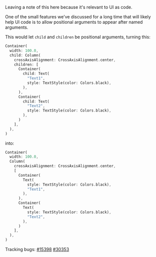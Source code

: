 Leaving a note of this here because it's relevant to UI as code.

One of the small features we've discussed for a long time that will likely help
UI code is to allow positional arguments to appear after named arguments.

This would let `child` and `children` be positional arguments, turning this:

```dart
Container(
  width: 100.0,
  child: Column(
    crossAxisAlignment: CrossAxisAlignment.center,
    children: [
      Container(
        child: Text(
          "Text1",
          style: TextStyle(color: Colors.black),
        ),
      ),
      Container(
        child: Text(
          "Text2",
          style: TextStyle(color: Colors.black),
        ),
      )
    ],
  ),
)
```

into:

```dart
Container(
  width: 100.0,
  Column(
    crossAxisAlignment: CrossAxisAlignment.center,
    [
      Container(
        Text(
          style: TextStyle(color: Colors.black),
          "Text1",
        ),
      ),
      Container(
        Text(
          style: TextStyle(color: Colors.black),
          "Text2",
        ),
      )
    ],
  ),
)
```

Tracking bugs: [#15398](https://github.com/dart-lang/sdk/issues/15398) [#30353](https://github.com/dart-lang/sdk/issues/30353)
